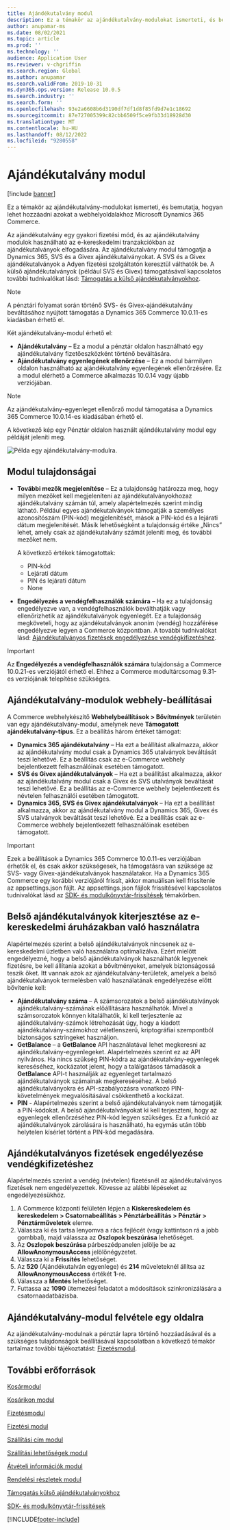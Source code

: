 ```yaml
---
title: Ajándékutalvány modul
description: Ez a témakör az ajándékutalvány-modulokat ismerteti, és bemutatja, hogyan lehet hozzáadni azokat a webhelyoldalakhoz Microsoft Dynamics 365 Commerce.
author: anupamar-ms
ms.date: 08/02/2021
ms.topic: article
ms.prod: ''
ms.technology: ''
audience: Application User
ms.reviewer: v-chgriffin
ms.search.region: Global
ms.author: anupamar
ms.search.validFrom: 2019-10-31
ms.dyn365.ops.version: Release 10.0.5
ms.search.industry: ''
ms.search.form: ''
ms.openlocfilehash: 93e2a6608b6d3190df7df1d8f85fd9d7e1c18692
ms.sourcegitcommit: 87e727005399c82cbb6509f5ce9fb33d18928d30
ms.translationtype: MT
ms.contentlocale: hu-HU
ms.lasthandoff: 08/12/2022
ms.locfileid: "9280558"
---
```

# <a name="gift-card-module"></a>Ajándékutalvány modul

[!include [banner](includes/banner.md)]

Ez a témakör az ajándékutalvány-modulokat ismerteti, és bemutatja, hogyan lehet hozzáadni azokat a webhelyoldalakhoz Microsoft Dynamics 365 Commerce.

Az ajándékutalvány egy gyakori fizetési mód, és az ajándékutalvány modulok használható az e-kereskedelmi tranzakciókban az ajándékutalványok elfogadására. Az ajándékutalvány modul támogatja a Dynamics 365, SVS és a Givex ajándékutalványokat. A SVS és a Givex ajándékutalványok a Adyen fizetési szolgáltatón keresztül válthatók be. A külső ajándékutalványok (például SVS és Givex) támogatásával kapcsolatos további tudnivalókat lásd: [Támogatás a külső ajándékutalványokhoz](./dev-itpro/gift-card.md).

> [!NOTE]
> A pénztári folyamat során történő SVS- és Givex-ajándékutalvány beváltásához nyújtott támogatás a Dynamics 365 Commerce 10.0.11-es kiadásban érhető el. 

Két ajándékutalvány-modul érhető el:

- **Ajándékutalvány** – Ez a modul a pénztár oldalon használható egy ajándékutalvány fizetőeszközként történő beváltására. 
- **Ajándékutalvány egyenlegének ellenőrzése** – Ez a modul bármilyen oldalon használható az ajándékutalvány egyenlegének ellenőrzésére. Ez a modul elérhető a Commerce alkalmazás 10.0.14 vagy újabb verziójában.

> [!NOTE]
> Az ajándékutalvány-egyenleget ellenőrző modul támogatása a Dynamics 365 Commerce 10.0.14-es kiadásában érhető el.

A következő kép egy Pénztár oldalon használt ajándékutalvány modul egy példáját jeleníti meg.

![Példa egy ajándékutalvány-modulra.](./media/ecommerce-giftcard.PNG)

## <a name="module-properties"></a>Modul tulajdonságai

- **További mezők megjelenítése** – Ez a tulajdonság határozza meg, hogy milyen mezőket kell megjeleníteni az ajándékutalványokhozaz ajándékutalvány számán túl, amely alapértelmezés szerint mindig látható. Például egyes ajándékutalványok támogatják a személyes azonosítószám (PIN-kód) megjelenítését, mások a PIN-kód és a lejárati dátum megjelenítését. Másik lehetőségként a tulajdonság értéke „Nincs” lehet, amely csak az ajándékutalvány számát jeleníti meg, és további mezőket nem.

    A következő értékek támogatottak:

    - PIN-kód
    - Lejárati dátum
    - PIN és lejárati dátum 
    - None

- **Engedélyezés a vendégfelhasználók számára** – Ha ez a tulajdonság engedélyezve van, a vendégfelhasználók beválthatják vagy ellenőrizhetik az ajándékutalványok egyenlegét. Ez a tulajdonság megköveteli, hogy az ajándékutalványok anonim (vendég) hozzáférése engedélyezve legyen a Commerce központban. A további tudnivalókat lásd: [Ajándékutalványos fizetések engedélyezése vendégkifizetéshez](#enable-gift-card-payments-for-guest-checkout).

> [!IMPORTANT]
> Az **Engedélyezés a vendégfelhasználók számára** tulajdonság a Commerce 10.0.21-es verziójától érhető el. Ehhez a Commerce modultárcsomag 9.31-es verziójának telepítése szükséges.

## <a name="site-settings-for-gift-card-modules"></a>Ajándékutalvány-modulok webhely-beállításai

A Commerce webhelykészítő **Webhelybeállítások \> Bővítmények** területén van egy ajándékutalvány-modul, amelynek neve **Támogatott ajándékutalvány-típus**. Ez a beállítás három értéket támogat:
- **Dynamics 365 ajándékutalvány** – Ha ezt a beállítást alkalmazza, akkor az ajándékutalvány modul csak a Dynamics 365 utalványok beváltását teszi lehetővé. Ez a beállítás csak az e-Commerce webhely bejelentkezett felhasználóinak esetében támogatott.
- **SVS és Givex ajándékutalványok** – Ha ezt a beállítást alkalmazza, akkor az ajándékutalvány modul csak a Givex és SVS utalványok beváltását teszi lehetővé. Ez a beállítás az e-Commerce webhely bejelentkezett és névtelen felhasználói esetében támogatott.
- **Dynamics 365, SVS és Givex ajándékutalványok** – Ha ezt a beállítást alkalmazza, akkor az ajándékutalvány modul a Dynamics 365, Givex és SVS utalványok beváltását teszi lehetővé. Ez a beállítás csak az e-Commerce webhely bejelentkezett felhasználóinak esetében támogatott.

> [!IMPORTANT]
> Ezek a beállítások a Dynamics 365 Commerce 10.0.11-es verziójában érhetők el, és csak akkor szükségesek, ha támogatásra van szüksége az SVS- vagy Givex-ajándékutalványok használatakor. Ha a Dynamics 365 Commerce egy korábbi verziójáról frissít, akkor manuálisan kell frissítenie az appsettings.json fájlt. Az appsettings.json fájlok frissítésével kapcsolatos tudnivalókat lásd az [SDK- és modulkönyvtár-frissítések](e-commerce-extensibility/sdk-updates.md#update-the-appsettingsjson-file) témakörben. 

## <a name="extend-internal-gift-cards-for-use-in-e-commerce-storefronts"></a>Belső ajándékutalványok kiterjesztése az e-kereskedelmi áruházakban való használatra

Alapértelmezés szerint a belső ajándékutalványok nincsenek az e-kereskedelmi üzletben való használatra optimalizálva. Ezért mielőtt engedélyezné, hogy a belső ajándékutalványok használhatók legyenek fizetésre, be kell állítania azokat a bővítményeket, amelyek biztonságossá teszik őket. Itt vannak azok az ajándékutalvány-területek, amelyek a belső ajándékutalványok termelésben való használatának engedélyezése előtt bővítenie kell:

- **Ajándékutalvány száma** – A számsorozatok a belső ajándékutalványok ajándékutalvány-számának előállítására használhatók. Mivel a számsorozatok könnyen kitalálhatók, ki kell terjesztenie az ajándékutalvány-számok létrehozását úgy, hogy a kiadott ajándékutalvány-számokhoz véletlenszerű, kriptográfiai szempontból biztonságos sztringeket használjon.
- **GetBalance** – a **GetBalance** API használatával lehet megkeresni az ajándékutalvány-egyenlegeket. Alapértelmezés szerint ez az API nyilvános. Ha nincs szükség PIN-kódra az ajándékutalvány-egyenlegek kereséséhez, kockázatot jelent, hogy a találgatásos támadások a **GetBalance** API-t használják az egyenleget tartalmazó ajándékutalványok számainak megkereséséhez. A belső ajándékutalványokra és API-szabályozásra vonatkozó PIN-követelmények megvalósításával csökkenthető a kockázat.
- **PIN** - Alapértelmezés szerint a belső ajándékutalványok nem támogatják a PIN-kódokat. A belső ajándékutalványokat ki kell terjeszteni, hogy az egyenlegek ellenőrzéséhez PIN-kód legyen szükséges. Ez a funkció az ajándékutalványok zárolására is használható, ha egymás után több helytelen kísérlet történt a PIN-kód megadására.

## <a name="enable-gift-card-payments-for-guest-checkout"></a>Ajándékutalványos fizetések engedélyezése vendégkifizetéshez

Alapértelmezés szerint a vendég (névtelen) fizetésnél az ajándékutalványos fizetések nem engedélyezettek. Kövesse az alábbi lépéseket az engedélyezésükhöz.

1. A Commerce központi felületén lépjen a **Kiskereskedelem és kereskedelem \> Csatornabeállítás \> Pénztárbeállítás \> Pénztár \> Pénztárműveletek** elemre.
1. Válassza ki és tartsa lenyomva a rács fejlécét (vagy kattintson rá a jobb gombbal), majd válassza az **Oszlopok beszúrása** lehetőséget.
1. Az **Oszlopok beszúrása** párbeszédpanelen jelölje be az **AllowAnonymousAccess** jelölőnégyzetet.
1. Válassza ki a **Frissítés** lehetőséget.
1. Az **520** (Ajándékutalván egyenlege) és **214** műveleteknél állítsa az **AllowAnonymousAccess** értékét **1**-re.
1. Válassza a **Mentés** lehetőséget.
1. Futtassa az **1090** ütemezési feladatot a módosítások szinkronizálására a csatornaadatbázisba. 

## <a name="add-a-gift-card-module-to-a-page"></a>Ajándékutalvány-modul felvétele egy oldalra

Az ajándékutalvány-modulnak a pénztár lapra történő hozzáadásával és a szükséges tulajdonságok beállításával kapcsolatban a következő témakör tartalmaz további tájékoztatást: [Fizetésmodul](add-checkout-module.md).

## <a name="additional-resources"></a>További erőforrások

[Kosármodul](add-cart-module.md)

[Kosárikon modul](cart-icon-module.md)

[Fizetésmodul](add-checkout-module.md)

[Fizetési modul](payment-module.md)

[Szállítási cím modul](ship-address-module.md)

[Szállítási lehetőségek modul](delivery-options-module.md)

[Átvételi információk modul](pickup-info-module.md)

[Rendelési részletek modul](order-confirmation-module.md)

[Támogatás külső ajándékutalványokhoz](./dev-itpro/gift-card.md)

[SDK- és modulkönyvtár-frissítések](e-commerce-extensibility/sdk-updates.md)


[!INCLUDE[footer-include](../includes/footer-banner.md)]
